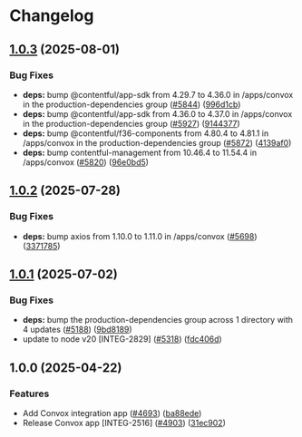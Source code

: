 # Changelog

## [1.0.3](https://github.com/contentful/marketplace-partner-apps/compare/convox-v1.0.2...convox-v1.0.3) (2025-08-01)


### Bug Fixes

* **deps:** bump @contentful/app-sdk from 4.29.7 to 4.36.0 in /apps/convox in the production-dependencies group ([#5844](https://github.com/contentful/marketplace-partner-apps/issues/5844)) ([996d1cb](https://github.com/contentful/marketplace-partner-apps/commit/996d1cb89e67cbfd7ece4355a93b774c1f141120))
* **deps:** bump @contentful/app-sdk from 4.36.0 to 4.37.0 in /apps/convox in the production-dependencies group ([#5927](https://github.com/contentful/marketplace-partner-apps/issues/5927)) ([9144377](https://github.com/contentful/marketplace-partner-apps/commit/914437726d159cbaeba60d41ddf7e47a3f754716))
* **deps:** bump @contentful/f36-components from 4.80.4 to 4.81.1 in /apps/convox in the production-dependencies group ([#5872](https://github.com/contentful/marketplace-partner-apps/issues/5872)) ([4139af0](https://github.com/contentful/marketplace-partner-apps/commit/4139af0fa2c1b3e360278ea3871ecc42722b90bf))
* **deps:** bump contentful-management from 10.46.4 to 11.54.4 in /apps/convox ([#5820](https://github.com/contentful/marketplace-partner-apps/issues/5820)) ([96e0bd5](https://github.com/contentful/marketplace-partner-apps/commit/96e0bd5a479e6a3fe4aaa334b15ff4e2ef6cb9d6))

## [1.0.2](https://github.com/contentful/marketplace-partner-apps/compare/convox-v1.0.1...convox-v1.0.2) (2025-07-28)


### Bug Fixes

* **deps:** bump axios from 1.10.0 to 1.11.0 in /apps/convox ([#5698](https://github.com/contentful/marketplace-partner-apps/issues/5698)) ([3371785](https://github.com/contentful/marketplace-partner-apps/commit/33717858065dc5a6b09ea505afd3be7e6692ece7))

## [1.0.1](https://github.com/contentful/marketplace-partner-apps/compare/convox-v1.0.0...convox-v1.0.1) (2025-07-02)


### Bug Fixes

* **deps:** bump the production-dependencies group across 1 directory with 4 updates ([#5188](https://github.com/contentful/marketplace-partner-apps/issues/5188)) ([9bd8189](https://github.com/contentful/marketplace-partner-apps/commit/9bd8189f04ecff26caceeeb9f354edc4f4b375b7))
* update to node v20 [INTEG-2829] ([#5318](https://github.com/contentful/marketplace-partner-apps/issues/5318)) ([fdc406d](https://github.com/contentful/marketplace-partner-apps/commit/fdc406d9328bc6279abb658dcf5a1bf28795a449))

## 1.0.0 (2025-04-22)


### Features

* Add Convox integration app ([#4693](https://github.com/contentful/marketplace-partner-apps/issues/4693)) ([ba88ede](https://github.com/contentful/marketplace-partner-apps/commit/ba88ede3d3b5315d9f559c9d204b7950240ce4da))
* Release Convox app [INTEG-2516] ([#4903](https://github.com/contentful/marketplace-partner-apps/issues/4903)) ([31ec902](https://github.com/contentful/marketplace-partner-apps/commit/31ec9028a2ee4e53883c591ec87f637105f2c133))
